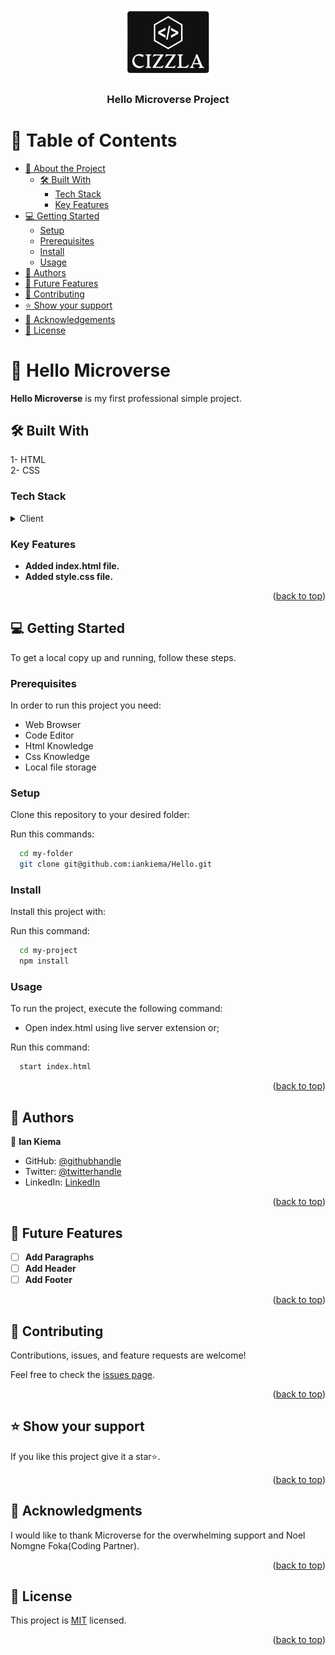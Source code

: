 <a name="readme-top"></a>


<div align="center">

  <img src="images/Cizzla_logo.png" alt="logo" width="140"  height="auto" />
  <br/>

  <h3><b>Hello Microverse Project</b></h3>

</div>


# 📗 Table of Contents

- [📖 About the Project](#about-project)
  - [🛠 Built With](#built-with)
    - [Tech Stack](#tech-stack)
    - [Key Features](#key-features)
- [💻 Getting Started](#getting-started)
  - [Setup](#setup)
  - [Prerequisites](#prerequisites)
  - [Install](#install)
  - [Usage](#usage)
- [👥 Authors](#authors)
- [🔭 Future Features](#future-features)
- [🤝 Contributing](#contributing)
- [⭐️ Show your support](#support)
- [🙏 Acknowledgements](#acknowledgements)
- [📝 License](#license)



# 📖 Hello Microverse <a name="about-project"></a>



**Hello Microverse** is my first professional simple project.

## 🛠 Built With <a name="built-with"></a>
1- HTML<br>
2- CSS

### Tech Stack <a name="tech-stack"></a>


<details>
  <summary>Client</summary>
  <ul>
    <li><a href="https://www.w3schools.com/html/default.asp">HTML</a></li>
    <li><a href="https://www.w3schools.com/css/default.asp/">CSS</a></li>
  </ul>
</details>



### Key Features <a name="key-features"></a>


- **Added index.html file.**
- **Added style.css file.**


<p align="right">(<a href="#readme-top">back to top</a>)</p>




## 💻 Getting Started <a name="getting-started"></a>


To get a local copy up and running, follow these steps.

### Prerequisites

In order to run this project you need:
<ul>
    <li>Web Browser</li>
    <li>Code Editor</li>
    <li>Html Knowledge</li>
    <li>Css Knowledge</li>
    <li>Local file storage</li>
</ul>


### Setup

Clone this repository to your desired folder:


Run this commands:

```sh
  cd my-folder
  git clone git@github.com:iankiema/Hello.git
```


### Install

Install this project with:

Run this command:

```sh
  cd my-project
  npm install
```


### Usage

To run the project, execute the following command:

- Open index.html using live server extension or;

Run this  command:

```sh
  start index.html
```


<p align="right">(<a href="#readme-top">back to top</a>)</p>


## 👥 Authors <a name="authors"></a>


👤 **Ian Kiema**

- GitHub: [@githubhandle](https://github.com/iankiema)
- Twitter: [@twitterhandle](https://twitter.com/twitterhandle)
- LinkedIn: [LinkedIn](www.linkedin.com/in/ian-kiema-73419779)


<p align="right">(<a href="#readme-top">back to top</a>)</p>


## 🔭 Future Features <a name="future-features"></a>


- [ ] **Add Paragraphs**
- [ ] **Add Header**
- [ ] **Add Footer**

<p align="right">(<a href="#readme-top">back to top</a>)</p>


## 🤝 Contributing <a name="contributing"></a>

Contributions, issues, and feature requests are welcome!

Feel free to check the [issues page](../../issues/).

<p align="right">(<a href="#readme-top">back to top</a>)</p>


## ⭐️ Show your support <a name="support"></a>


If you like this project give it a star⭐️.

<p align="right">(<a href="#readme-top">back to top</a>)</p>


## 🙏 Acknowledgments <a name="acknowledgements"></a>


I would like to thank Microverse for the overwhelming support and Noel Nomgne Foka(Coding Partner).

<p align="right">(<a href="#readme-top">back to top</a>)</p>



## 📝 License <a name="license"></a>

This project is [MIT](./LICENSE) licensed.



<p align="right">(<a href="#readme-top">back to top</a>)</p>
